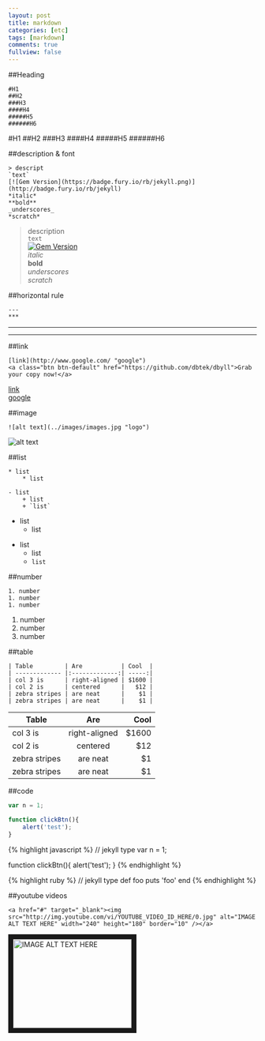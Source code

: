 ```yaml
---
layout: post
title: markdown
categories: [etc]
tags: [markdown]
comments: true
fullview: false
---
```


##Heading
    
    #H1
    ##H2
    ###H3
    ####H4
    #####H5
    ######H6
    
#H1
##H2
###H3
####H4
#####H5
######H6

##description & font
    
    > descript
    `text`
    [![Gem Version](https://badge.fury.io/rb/jekyll.png)](http://badge.fury.io/rb/jekyll)
    *italic*
    **bold**
    _underscores_
    *scratch*

> description  
`text`  
[![Gem Version](https://badge.fury.io/rb/jekyll.png)](http://badge.fury.io/rb/jekyll)  
*italic*  
**bold**  
_underscores_  
*scratch*  

##horizontal rule
    
    ---
    ***
    
---
***

##link
    
    [link](http://www.google.com/ "google")
    <a class="btn btn-default" href="https://github.com/dbtek/dbyll">Grab your copy now!</a>
    
[link](http://www.google.com/ "google")  
<a class="btn btn-default" href="http://www.google.com/">google</a>  

##image
    
    ![alt text](../images/images.jpg "logo")
    
![alt text](../images/images.jpg "logo")  

##list
    
    * list  
        * list  
    
    - list
        + list
        + `list`
        
* list  
    * list  

- list
    + list
    + `list`
    
##number
    
    1. number
    1. number
    1. number
    
1. number
1. number
1. number

##table
    
    | Table         | Are           | Cool  |
    | ------------- |:-------------:| -----:|
    | col 3 is      | right-aligned | $1600 |
    | col 2 is      | centered      |   $12 |
    | zebra stripes | are neat      |    $1 |
    | zebra stripes | are neat      |    $1 |
    
| Table         | Are           | Cool  |
| ------------- |:-------------:| -----:|
| col 3 is      | right-aligned | $1600 |
| col 2 is      | centered      |   $12 |
| zebra stripes | are neat      |    $1 |
| zebra stripes | are neat      |    $1 |  


##code
    
```javascript
var n = 1;

function clickBtn(){
    alert('test');
}
```

{% highlight javascript %}
// jekyll type
var n = 1;

function clickBtn(){
    alert('test');
}
{% endhighlight %}

{% highlight ruby %}
// jekyll type
def foo
  puts 'foo'
end
{% endhighlight %}

##youtube videos
    
    <a href="#" target="_blank"><img src="http://img.youtube.com/vi/YOUTUBE_VIDEO_ID_HERE/0.jpg" alt="IMAGE ALT TEXT HERE" width="240" height="180" border="10" /></a>
        
<a href="#" target="_blank"><img src="http://img.youtube.com/vi/YOUTUBE_VIDEO_ID_HERE/0.jpg" alt="IMAGE ALT TEXT HERE" width="240" height="180" border="10" /></a>